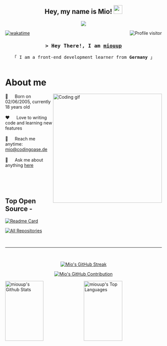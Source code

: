 
<h2 align="center">
  Hey, my name is Mio!
  <img src="https://cdn.discordapp.com/attachments/1109604665777197066/1114644368352084008/hello.gif" width="28">
</h2>

 <p align="center">
        <a href="https://github.com/miouup"><img src="https://readme-typing-svg.herokuapp.com?font=Lexend+Deca&pause=1000&color=A77CF7&center=true&vCenter=true&width=380&height=45&lines=Currently+learning+Front-End;Always+learning+new+things"></a>
    </p>



<a href="https://komarev.com/ghpvc/?username=miouup">
  <img align="right" src="https://komarev.com/ghpvc/?username=miouup&label=Visitors&color=0e75b6&style=flat" alt="Profile visitor" />
</a>


[![wakatime](https://wakatime.com/badge/user/8faf78a6-5bf2-4fbc-8cfb-3e4ca34fa1d0.svg)](https://wakatime.com/@8faf78a6-5bf2-4fbc-8cfb-3e4ca34fa1d0)

<!-- Intro  -->
<h3 align="center">
        <samp>&gt; Hey There!, I am
                <b><a target="_blank" href="https://miouup.github.io/">miouup</a></b>
        </samp>
</h3>


<p align="center"> 
  <samp>
    「 I am a front-end development learner from <b>Germany</b> 」
    <br>
    <br>
  </samp>
</p>

<!-- About Section -->
 # About me
 
<p>
 <img align="right" width="350" src="/assets/programmer.gif" alt="Coding gif" />
  
 🎂 &emsp; Born on 02/06/2005, currently 18 years old <br/><br/>
 ❤️ &emsp; Love to writing code and learning new features<br/><br/>
 📧 &emsp; Reach me anytime: mio@codingoase.de<br/><br/>
 💬 &emsp; Ask me about anything [here](https://github.com/miouup/miouup/issues)

</p>

<br/>
<br/>
<br/>

## Top Open Source -
[![Readme Card](https://github-readme-stats.vercel.app/api/pin/?username=miouup&repo=miouup.github.io&border_color=7F3FBF&bg_color=0D1117&title_color=C9D1D9&text_color=8B949E&icon_color=7F3FBF)](https://github.com/miouup/miouup.github.io)

<p align="left">
  <a href="https://github.com/alsiam?tab=repositories" target="_blank"><img alt="All Repositories" title="All Repositories" src="https://img.shields.io/badge/-All%20Repos-2962FF?style=for-the-badge&logo=koding&logoColor=white"/></a>
</p>

<br/>
<hr/>
<br/>

<p align="center">
  <a href="https://github.com/miouup">
    <img src="https://github-readme-streak-stats.herokuapp.com/?user=miouup&theme=radical&border=7F3FBF&background=0D1117" alt="Mio's GitHub Streak"/>
  </a>
</p>

<p align="center">
  <a href="https://github.com/miouup">
    <img src="https://github-profile-summary-cards.vercel.app/api/cards/profile-details?username=miouup&theme=radical" alt="Mio's GitHub Contribution"/>
  </a>
</p>

<a> 
    <a href="https://github.com/miouup"><img alt="miouup's Github Stats" src="https://denvercoder1-github-readme-stats.vercel.app/api?username=miouup&show_icons=true&count_private=true&theme=react&border_color=7F3FBF&bg_color=0D1117&title_color=F85D7F&icon_color=F8D866" height="192px" width="49.5%"/></a>
  <a href="https://github.com/miouup"><img alt="miouup's Top Languages" src="https://denvercoder1-github-readme-stats.vercel.app/api/top-langs/?username=miouup&langs_count=8&layout=compact&theme=react&border_color=7F3FBF&bg_color=0D1117&title_color=F85D7F&icon_color=F8D866" height="192px" width="49.5%"/></a>
  <br/>
</a>
